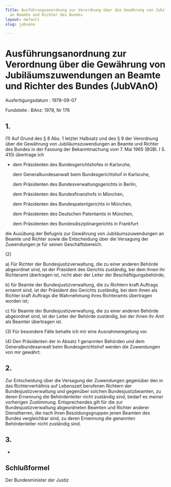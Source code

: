 ```yaml
---
Title: Ausführungsanordnung zur Verordnung über die Gewährung von Jubiläumszuwendungen
  an Beamte und Richter des Bundes
layout: default
slug: jubvano

---
```


# Ausführungsanordnung zur Verordnung über die Gewährung von Jubiläumszuwendungen an Beamte und Richter des Bundes (JubVAnO)

Ausfertigungsdatum
:   1978-09-07

Fundstelle
:   BAnz: 1978, Nr 176



## 1.

(1) Auf Grund des § 8 Abs. 1 letzter Halbsatz und des § 9 der
Verordnung über die Gewährung von Jubiläumszuwendungen an Beamte und
Richter des Bundes in der Fassung der Bekanntmachung vom 7. Mai 1965
(BGBl. I S. 410) übertrage ich

*   dem Präsidenten des Bundesgerichtshofes in Karlsruhe,

    dem Generalbundesanwalt beim Bundesgerichtshof in Karlsruhe,

    dem Präsidenten des Bundesverwaltungsgerichts in Berlin,

    dem Präsidenten des Bundesfinanzhofs in München,

    dem Präsidenten des Bundespatentgerichts in München,

    dem Präsidenten des Deutschen Patentamts in München,

    dem Präsidenten des Bundesdisziplinargerichts in Frankfurt



die Ausübung der Befugnis zur Gewährung von Jubiläumszuwendungen an
Beamte und Richter sowie die Entscheidung über die Versagung der
Zuwendungen je für seinen Geschäftsbereich.

(2)

a)  Für Richter der Bundesjustizverwaltung, die zu einer anderen Behörde
    abgeordnet sind, ist der Präsident des Gerichts zuständig, bei dem
    ihnen ihr Richteramt übertragen ist, nicht aber der Leiter der
    Beschäftigungsbehörde;


b)  für Beamte der Bundesjustizverwaltung, die zu Richtern kraft Auftrags
    ernannt sind, ist der Präsident des Gerichts zuständig, bei dem ihnen
    als Richter kraft Auftrags die Wahrnehmung ihres Richteramts
    übertragen worden ist;


c)  für Beamte der Bundesjustizverwaltung, die zu einer anderen Behörde
    abgeordnet sind, ist der Leiter der Behörde zuständig, bei der ihnen
    ihr Amt als Beamter übertragen ist.




(3) Für besondere Fälle behalte ich mir eine Ausnahmeregelung vor.

(4) Den Präsidenten der in Absatz 1 genannten Behörden und dem
Generalbundesanwalt beim Bundesgerichtshof werden die Zuwendungen von
mir gewährt.


## 2.

Zur Entscheidung über die Versagung der Zuwendungen gegenüber den in
das Richterverhältnis auf Lebenszeit berufenen Richtern der
Bundesjustizverwaltung und gegenüber solchen Bundesjustizbeamten, zu
deren Ernennung die Behördenleiter nicht zuständig sind, bedarf es
meiner vorherigen Zustimmung. Entsprechendes gilt für die zur
Bundesjustizverwaltung abgeordneten Beamten und Richter anderer
Dienstherren, die nach ihren Besoldungsgruppen jenen Beamten des
Bundes vergleichbar sind, zu deren Ernennung die genannten
Behördenleiter nicht zuständig sind.


## 3.

-


## Schlußformel

Der Bundesminister der Justiz

